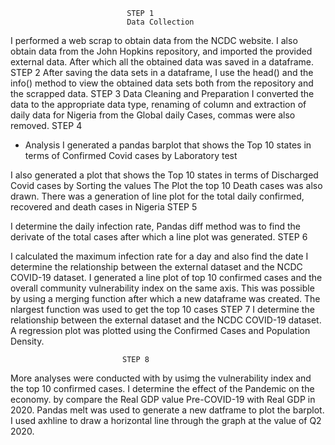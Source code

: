                               STEP 1
                              Data Collection
I  performed a web scrap to obtain data from the NCDC website. I also obtain data from the John Hopkins repository, and imported the provided external data. After which all the obtained data was saved in a dataframe.
                              STEP 2
After saving the data sets in a dataframe, I use the head() and the info() method to view the obtained data sets both from the repository and the scrapped data.
                             STEP  3 
         Data Cleaning and Preparation
I converted the data to the appropriate data type, renaming of column and extraction of daily data for Nigeria from the Global daily Cases, commas were also removed. 
                              STEP 4
 - Analysis
I generated a pandas barplot   that shows the Top 10 states in terms of Confirmed Covid cases by Laboratory test

I also generated a plot that shows the Top 10 states in terms of Discharged Covid cases by  Sorting the values
The Plot the top 10 Death cases was also drawn.
There was  a generation of line plot for the total daily confirmed, recovered and death cases in Nigeria
                            STEP 5

I determine the daily infection rate, Pandas diff method was to find the derivate of the total cases after which a line plot was generated.
                             STEP 6

I calculated the  maximum infection rate for a day and also find the date
I determine the relationship between the external dataset and the NCDC COVID-19 dataset. I  generated a line plot of top 10 confirmed cases and the overall community vulnerability index on the same axis. This was possible by using a merging function after which a new dataframe was created. The nlargest function was used to get the top 10 cases
                             STEP 7
I determine the relationship between the external dataset and the NCDC COVID-19 dataset. A regression plot was plotted using the  Confirmed Cases and Population Density. 

                             STEP 8

More analyses were conducted with by usimg the vulnerability index and the top 10 confirmed cases.
I determine the effect of the Pandemic on the economy. by compare the Real GDP value Pre-COVID-19 with Real GDP in 2020. Pandas melt was used to generate a new datframe to plot the barplot. 
I used axhline to draw a horizontal line through the graph at the value of Q2 2020.

                            
